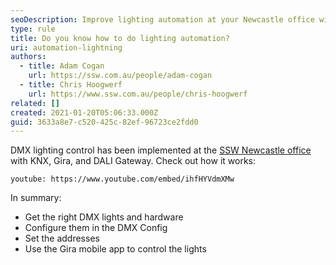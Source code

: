```yaml
---
seoDescription: Improve lighting automation at your Newcastle office with DMX control, KNX integration and Gira mobile app.
type: rule
title: Do you know how to do lighting automation?
uri: automation-lightning
authors:
  - title: Adam Cogan
    url: https://ssw.com.au/people/adam-cogan
  - title: Chris Hoogwerf
    url: https://www.ssw.com.au/people/chris-hoogwerf
related: []
created: 2021-01-20T05:06:33.000Z
guid: 3633a8e7-c520-425c-82ef-96723ce2fdd0
---
```


DMX lighting control has been implemented at the [SSW Newcastle office](https://www.ssw.com.au/ssw/Company/Offices/Newcastle/) with KNX, Gira, and DALI Gateway. Check out how it works:

`youtube: https://www.youtube.com/embed/ihfHYVdmXMw`

<!--endintro-->

In summary:

- Get the right DMX lights and hardware
- Configure them in the DMX Config
- Set the addresses
- Use the Gira mobile app to control the lights
